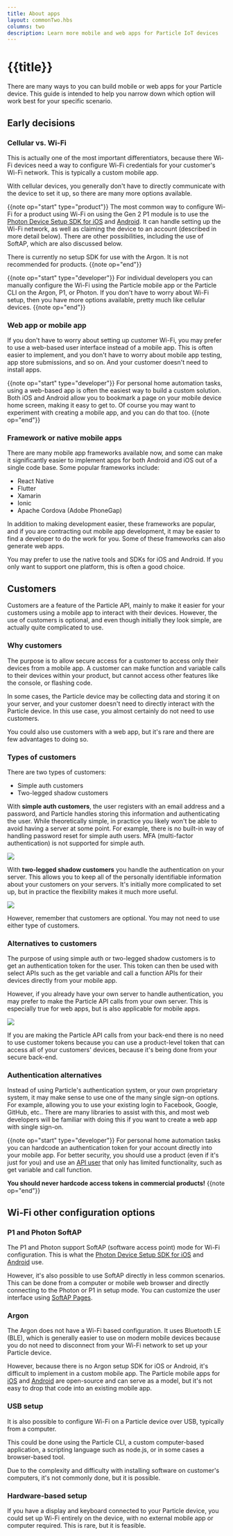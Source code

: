 ```yaml
---
title: About apps
layout: commonTwo.hbs
columns: two
description: Learn more mobile and web apps for Particle IoT devices
---
```


# {{title}}

There are many ways to you can build mobile or web apps for your Particle device. This guide is intended to help you narrow down which option will work best for your specific scenario.

## Early decisions

### Cellular vs. Wi-Fi

This is actually one of the most important differentiators, because there Wi-Fi devices need a way to configure Wi-Fi credentials for your customer's Wi-Fi network. This is typically a custom mobile app.

With cellular devices, you generally don't have to directly communicate with the device to set it up, so there are many more options available.

{{note op="start" type="product"}}
The most common way to configure Wi-Fi for a product using Wi-Fi on using the Gen 2 P1 module is to use the [Photon Device Setup SDK for iOS](/reference/mobile-sdks/ios/) and [Android](/reference/mobile-sdks/android/). It can handle setting up the Wi-Fi network, as well as claiming the device to an account (described in more detail below). There are other possibilities, including the use of SoftAP, which are also discussed below.

There is currently no setup SDK for use with the Argon. It is not recommended for products.
{{note op="end"}}

{{note op="start" type="developer"}}
For individual developers you can manually configure the Wi-Fi using the Particle mobile app or the Particle CLI on the Argon, P1, or Photon. If you don't have to worry about Wi-Fi setup, then you have more options available, pretty much like cellular devices.
{{note op="end"}}


### Web app or mobile app

If you don't have to worry about setting up customer Wi-Fi, you may prefer to use a web-based user interface instead of a mobile app. This is often easier to implement, and you don't have to worry about mobile app testing, app store submissions, and so on. And your customer doesn't need to install apps.

{{note op="start" type="developer"}}
For personal home automation tasks, using a web-based app is often the easiest way to build a custom solution. Both iOS and Android allow you to bookmark a page on your mobile device home screen, making it easy to get to. Of course you may want to experiment with creating a mobile app, and you can do that too.
{{note op="end"}}


### Framework or native mobile apps

There are many mobile app frameworks available now, and some can make it significantly easier to implement apps for both Android and iOS out of a single code base. Some popular frameworks include:

- React Native
- Flutter
- Xamarin
- Ionic
- Apache Cordova (Adobe PhoneGap)

In addition to making development easier, these frameworks are popular, and if you are contracting out mobile app development, it may be easier to find a developer to do the work for you. Some of these frameworks can also generate web apps.

You may prefer to use the native tools and SDKs for iOS and Android. If you only want to support one platform, this is often a good choice.

## Customers

Customers are a feature of the Particle API, mainly to make it easier for your customers using a mobile app to interact with their devices. However, the use of customers is optional, and even though initially they look simple, are actually quite complicated to use.

### Why customers

The purpose is to allow secure access for a customer to access only their devices from a mobile app. A customer can make function and variable calls to their devices within your product, but cannot access other features like the console, or flashing code.

In some cases, the Particle device may be collecting data and storing it on your server, and your customer doesn't need to directly interact with the Particle device. In this use case, you almost certainly do not need to use customers.

You could also use customers with a web app, but it's rare and there are few advantages to doing so.

### Types of customers

There are two types of customers:

- Simple auth customers
- Two-legged shadow customers

With **simple auth customers**, the user registers with an email address and a password, and Particle handles storing this information and authenticating the user. While theoretically simple, in practice you likely won't be able to avoid having a server at some point. For example, there is no built-in way of handling password reset for simple auth users. MFA (multi-factor authentication) is not supported for simple auth.

![](/assets/images/tutorials/simple-auth.png)

With **two-legged shadow customers** you handle the authentication on your server. This allows you to keep all of the personally identifiable information about your customers on your servers. It's initially more complicated to set up, but in practice the flexibility makes it much more useful.

![](/assets/images/tutorials/two-legged.png)


However, remember that customers are optional. You may not need to use either type of customers.

### Alternatives to customers

The purpose of using simple auth or two-legged shadow customers is to get an authentication token for the user. This token can then be used with select APIs such as the get variable and call a function APIs for their devices directly from your mobile app.

However, if you already have your own server to handle authentication, you may prefer to make the Particle API calls from your own server. This is especially true for web apps, but is also applicable for mobile apps.

![](/assets/images/tutorials/your-server.png)

If you are making the Particle API calls from your back-end there is no need to use customer tokens because you can use a product-level token that can access all of your customers' devices, because it's being done from your secure back-end.

### Authentication alternatives

Instead of using Particle's authentication system, or your own proprietary system, it may make sense to use one of the many single sign-on options. For example, allowing you to use your existing login to Facebook, Google, GitHub, etc.. There are many libraries to assist with this, and most web developers will be familiar with doing this if you want to create a web app with single sign-on.

{{note op="start" type="developer"}}
For personal home automation tasks you can hardcode an authentication token for your account directly into your mobile app. For better security, you should use a product (even if it's just for you) and use an [API user](/reference/cloud-apis/api/#api-users) that only has limited functionality, such as get variable and call function. 

**You should never hardcode access tokens in commercial products!**
{{note op="end"}}


## Wi-Fi other configuration options

### P1 and Photon SoftAP

The P1 and Photon support SoftAP (software access point) mode for Wi-Fi configuration. This is what the [Photon Device Setup SDK for iOS](/reference/mobile-sdks/ios/) and [Android](/reference/mobile-sdks/android/) use. 

However, it's also possible to use SoftAP directly in less common scenarios. This can be done from a computer or mobile web browser and directly connecting to the Photon or P1 in setup mode. You can customize the user interface using [SoftAP Pages](/cards/firmware/softap-http-pages/softap-http-pages/).

### Argon

The Argon does not have a Wi-Fi based configuration. It uses Bluetooth LE (BLE), which is generally easier to use on modern mobile devices because you do not need to disconnect from your Wi-Fi network to set up your Particle device.

However, because there is no Argon setup SDK for iOS or Android, it's difficult to implement in a custom mobile app. The Particle mobile apps for [iOS](https://github.com/particle-iot/particle-tinker-app-ios) and [Android](https://github.com/particle-iot/particle-android) are open-source and can serve as a model, but it's not easy to drop that code into an existing mobile app.

### USB setup

It is also possible to configure Wi-Fi on a Particle device over USB, typically from a computer.

This could be done using the Particle CLI, a custom computer-based application, a scripting language such as node.js, or in some cases a browser-based tool.

Due to the complexity and difficulty with installing software on customer's computers, it's not commonly done, but it is possible.

### Hardware-based setup

If you have a display and keyboard connected to your Particle device, you could set up Wi-Fi entirely on the device, with no external mobile app or computer required. This is rare, but it is feasible. 

